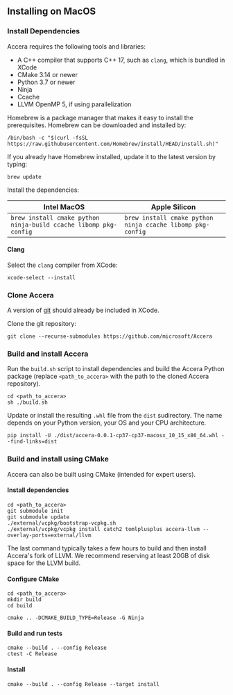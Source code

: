 [//]: # (Project: Accera)
[//]: # (Version: v1.2.11)

## Installing on MacOS

### Install Dependencies

Accera requires the following tools and libraries:

* A C++ compiler that supports C++ 17, such as `clang`, which is bundled in XCode
* CMake 3.14 or newer
* Python 3.7 or newer
* Ninja
* Ccache
* LLVM OpenMP 5, if using parallelization

Homebrew is a package manager that makes it easy to install the prerequisites. Homebrew can be downloaded and installed by:

```
/bin/bash -c "$(curl -fsSL https://raw.githubusercontent.com/Homebrew/install/HEAD/install.sh)"
```

If you already have Homebrew installed, update it to the latest version by typing:

```
brew update
```

Install the dependencies:

Intel MacOS|Apple Silicon|
|--|--|
|`brew install cmake python ninja-build ccache libomp pkg-config`|`brew install cmake python ninja ccache libomp pkg-config`

#### Clang

Select the `clang` compiler from XCode:

```
xcode-select --install
```

### Clone Accera

A version of [git](https://git-scm.com/download) should already be included in XCode.

Clone the git repository:

```
git clone --recurse-submodules https://github.com/microsoft/Accera
```

### Build and install Accera

Run the `build.sh` script to install dependencies and build the Accera Python package (replace `<path_to_accera>` with the path to the cloned Accera repository).

```shell
cd <path_to_accera>
sh ./build.sh
```

Update or install the resulting `.whl` file from the `dist` sudirectory. The name depends on your Python version, your OS and your CPU architecture.
```shell
pip install -U ./dist/accera-0.0.1-cp37-cp37-macosx_10_15_x86_64.whl --find-links=dist
```

### Build and install using CMake

Accera can also be built using CMake (intended for expert users).

#### Install dependencies

```shell
cd <path_to_accera>
git submodule init
git submodule update
./external/vcpkg/bootstrap-vcpkg.sh
./external/vcpkg/vcpkg install catch2 tomlplusplus accera-llvm --overlay-ports=external/llvm
```

The last command typically takes a few hours to build and then install Accera's fork of LLVM. We recommend reserving at least 20GB of disk space for the LLVM build.

#### Configure CMake

```shell
cd <path_to_accera>
mkdir build
cd build

cmake .. -DCMAKE_BUILD_TYPE=Release -G Ninja
```

#### Build and run tests

```shell
cmake --build . --config Release
ctest -C Release
```

#### Install

```shell
cmake --build . --config Release --target install
```